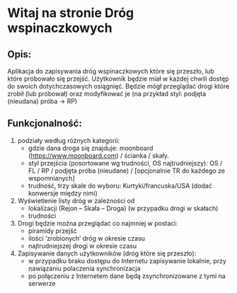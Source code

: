 # Witaj na stronie Dróg wspinaczkowych
## Opis:
Aplikacja do zapisywania dróg wspinaczkowych które się przeszło, lub które próbowało się przejść. Użytkownik będzie miał w każdej chwili dostęp do swoich dotychczasowych osiągnięć. Będzie mógł przeglądać drogi które zrobił (lub próbował) oraz modyfikować je (na przykład styl: podjęta (nieudana) próba -> RP)
## Funkcjonalność:
1. podziały według różnych kategorii:
    - gdzie dana droga się znajduje: moonboard (https://www.moonboard.com) / ścianka / skały.
    - styl przejścia (posortowane wg trudności, OS najtrudniejszy): OS / FL / RP / podjęta próba (nieudane) / [opcjonalnie TR do każdego ze wspomnianych]
    - trudność, trzy skale do wyboru: Kurtyki/francuska/USA (dodać konwersje między nimi)
2. Wyświetlenie listy dróg w zależności od 
    - lokalizacji (Rejon – Skała – Droga) (w przypadku drogi w skałach)
    - trudności
3. Drogi będzie można przeglądać co najmniej w postaci:
    - piramidy przejść
    - ilości ‘zrobionych’ dróg w okresie czasu
    - najtrudniejszej drogi w okresie czasu
4. Zapisywanie danych użytkowników (dróg które się przeszło):
    - w przypadku braku dostępu do Internetu zapisywanie lokalnie, przy nawiązaniu polaczenia synchronizacja
    - po połączeniu z Internetem dane będą zsynchronizowane z tymi na serwerze
